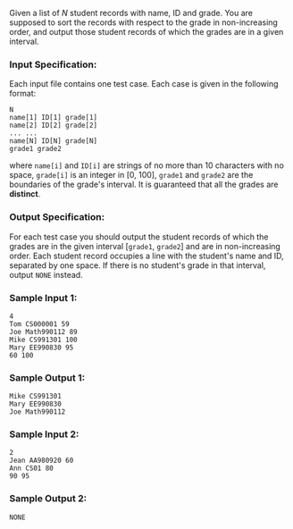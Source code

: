 <!-- Title
List Grades (25)
-->
Given a list of $N$ student records with name, ID and grade. You are supposed
to sort the records with respect to the grade in non-increasing order, and
output those student records of which the grades are in a given interval.

### Input Specification:

Each input file contains one test case. Each case is given in the following
format:

```
N
name[1] ID[1] grade[1]
name[2] ID[2] grade[2]
... ...
name[N] ID[N] grade[N]
grade1 grade2
```

where `name[i]` and `ID[i]` are strings of no more than 10 characters with no
space, `grade[i]` is an integer in [0, 100], `grade1` and `grade2` are the
boundaries of the grade's interval. It is guaranteed that all the grades are
**distinct**.

### Output Specification:

For each test case you should output the student records of which the grades
are in the given interval [`grade1`, `grade2`] and are in non-increasing
order. Each student record occupies a line with the student's name and ID,
separated by one space. If there is no student's grade in that interval,
output `NONE` instead.

### Sample Input 1:

```
4
Tom CS000001 59
Joe Math990112 89
Mike CS991301 100
Mary EE990830 95
60 100
```

### Sample Output 1:

```
Mike CS991301
Mary EE990830
Joe Math990112
```

### Sample Input 2:

```
2
Jean AA980920 60
Ann CS01 80
90 95
```

### Sample Output 2:

```
NONE
```
